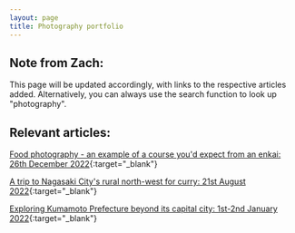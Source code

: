 ```yaml
---
layout: page
title: Photography portfolio
---
```

## Note from Zach:

This page will be updated accordingly, with links to the respective articles added. Alternatively, you can always use the search function to look up "photography".

## Relevant articles:

[Food photography - an example of a course you'd expect from an enkai: 26th December 2022](https://zachary-2w-tan.com/2022-12-27-enkai261222/){:target="_blank"}

[A trip to Nagasaki City's rural north-west for curry: 21st August 2022](https://zachary-2w-tan.com/2022-08-23-beyond-the-horizon/){:target="_blank"}

[Exploring Kumamoto Prefecture beyond its capital city: 1st-2nd January 2022](https://zachary-2w-tan.com/2022-01-12-kumamotonyd2022/){:target="_blank"}
